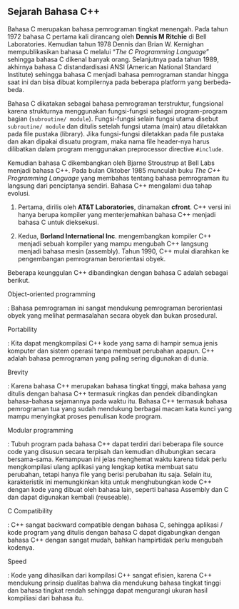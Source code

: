## Sejarah Bahasa C++

Bahasa C merupakan bahasa pemrograman tingkat menengah. Pada tahun 1972 bahasa C pertama kali dirancang oleh **Dennis M Ritchie** di Bell Laboratories. Kemudian tahun 1978 Dennis dan Brian W. Kernighan mempublikasikan bahasa C melalui “*The C Programming Language*” sehingga bahasa C dikenal banyak orang. Selanjutnya pada tahun 1989, akhirnya bahasa C distandardisasi ANSI (American National Standard Institute) sehingga bahasa C menjadi bahasa pemrograman standar hingga saat ini dan bisa dibuat kompilernya pada beberapa platform yang berbeda-beda.

Bahasa C dikatakan sebagai bahasa pemrograman terstruktur, fungsional karena strukturnya menggunakan fungsi-fungsi sebagai program-program bagian (`subroutine/ module`). Fungsi-fungsi selain fungsi utama disebut `subroutine/ module` dan ditulis setelah fungsi utama (main) atau diletakkan pada file pustaka (library). Jika fungsi-fungsi diletakkan pada file pustaka dan akan dipakai disuatu program, maka nama file header-nya harus dilibatkan dalam program menggunakan preprocessor directive `#include`.

Kemudian bahasa C dikembangkan oleh Bjarne Stroustrup at Bell Labs menjadi bahasa C++. Pada bulan Oktober 1985 munculah buku *The C++ Programming Language* yang membahas tentang bahasa pemrograman itu langsung dari penciptanya sendiri. Bahasa C++ mengalami dua tahap evolusi.

1.	Pertama, dirilis oleh **AT&T Laboratories**, dinamakan **cfront**. C++ versi ini hanya berupa kompiler yang menterjemahkan bahasa C++ menjadi bahasa C untuk dieksekusi.
	
2.	Kedua, **Borland International Inc**. mengembangkan kompiler C++ menjadi sebuah kompiler yang mampu mengubah C++ langsung menjadi bahasa mesin (assembly). Tahun 1990, C++ mulai diarahkan ke pengembangan pemrograman berorientasi obyek.
	
Beberapa keunggulan C++ dibandingkan dengan bahasa C adalah sebagai berikut.

Object-oriented programming

 : Bahasa pemrograman ini sangat mendukung pemrograman berorientasi obyek yang melihat permasalahan secara obyek dan bukan prosedural.

Portability 

: Kita dapat mengkompilasi C++ kode yang sama di hampir semua jenis komputer dan sistem operasi tanpa membuat perubahan apapun. C++ adalah bahasa pemrograman yang paling sering digunakan di dunia.

Brevity
 
 : Karena bahasa C++ merupakan bahasa tingkat tinggi, maka bahasa yang ditulis dengan bahasa C++ termasuk ringkas dan pendek dibandingkan bahasa-bahasa sejamannya pada waktu itu. Bahasa C++ termasuk bahasa pemrograman tua yang sudah mendukung berbagai macam kata kunci yang mampu menyingkat proses penulisan kode program.

Modular programming
 
 : Tubuh program pada bahasa C++ dapat terdiri dari beberapa file source code yang disusun secara terpisah dan kemudian dihubungkan secara bersama-sama. Kemampuan ini jelas menghemat waktu karena tidak perlu mengkompilasi ulang aplikasi yang lengkap ketika membuat satu perubahan, tetapi hanya file yang berisi perubahan itu saja. Selain itu, karakteristik ini memungkinkan kita untuk menghubungkan kode C++ dengan kode yang dibuat oleh bahasa lain, seperti bahasa Assembly dan C dan dapat digunakan kembali (reuseable).

C Compatibility

: C++ sangat backward compatible dengan bahasa C, sehingga aplikasi / kode program yang ditulis dengan bahasa C dapat digabungkan dengan bahasa C++ dengan sangat mudah, bahkan hampirtidak perlu mengubah kodenya.

Speed 

: Kode yang dihasilkan dari kompilasi C++ sangat efisien, karena C++ mendukung prinsip dualitas bahwa dia mendukung bahasa tingkat tinggi dan bahasa tingkat rendah sehingga dapat mengurangi ukuran hasil kompiliasi dari bahasa itu.

